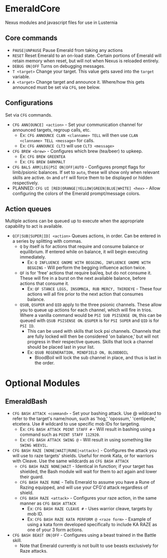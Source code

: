 # EmeraldCore
Nexus modules and javascript files for use in Lusternia
## Core commands
- `PAUSE|UNPAUSE` Pause Emerald from taking any actions
- `RESET` Reset Emerald to an on-load state. Certain portions of Emerald will retain memory when reset, but will not when Nexus is reloaded entirely.
- `DEBUG ON|OFF` Turns on debugging messages.
- `T <target>` Change your target. This value gets saved into the `target` variable.
- `A <target>` Change target and announce it. Where/how this gets announced must be set via `CFG`, see below.

## Configurations
Set via `CFG` commands.
- `CFG ANN[OUNCE] <action>` - Set your communication channel for announced targets, regroup calls, etc.
  - Ex: `CFG ANNOUNCE CLAN <clanname> TELL` will then use `CLAN <clanname> TELL <message>` for calls.
  - Ex: `CFG ANNOUNCE CLT3` will use `CLT3 <message>`
- `CFG BREW <brew>` - Configures which brew (tea/beer) to upkeep.
  - Ex: `CFG BREW GREENTEA`
  - Ex: `CFG BREW DARKMALT`
- `CFG BALS ARM|LEG|PSI ON|OFF|AUTO` - Configures prompt flags for limb/psionic balances. If set to `auto`, these will show only when relevant skills are active. `On` and `off` will force them to be displayed or hidden respectively.
- PLANNED: `CFG UI [RED|ORANGE|YELLOW|GREEN|BLUE|WHITE] <hex>` - Allow configuring the colors of the Emerald prompt/message colors.

## Action queues
Multiple actions can be queued up to execute when the appropriate capability to act is available.
- `Q[F|SUB|SUPER|ID] <action>` Queues actions, in order. Can be entered in a series by splitting with commas.
  - `Q` by itself is for actions that require and consume balance or equilibrium. If entered while on balance, it will begin executing immediately.
    - Ex: `Q INFLUENCE GNOME WITH BEGGING, INFLUENCE GNOME WITH BEGGING` - Will perform the begging influence action twice.
  - `QF` is for 'free' actions that require bal/eq, but do not consume it. These will fire in a burst on the next available balance, before actions that consume it.
    - Ex: `QF STANCE LEGS, INSOMNIA, RUB MERCY, THIRDEYE` - These four actions will all fire prior to the next action that consumes balance.
  - `QSUB`, `QSUPER` and `QID` apply to the three psionic channels. These allow you to queue up actions for each channel, which will fire in trios. Where a vanilla command would be `PSI SUB PSISENSE ON`, this can be queued with `QSUB PSISENSE ON`. `QSUPER` is for `PSI SUPER` and `QID` is for `PSI ID`.
    - This can be used with skills that lock psi channels. Channels that are fully locked will then be considered 'on balance,' but will not progress in their respective queues. Skills that lock a channel should be placed last in your list.
    - Ex: `QSUB REGENERATION, MINDFIELD ON, BLOODBOIL` 
      - BloodBoil will lock the sub channel in place, and thus is last in the order.

# Optional Modules
## EmeraldBash
- `CFG BASH ATTACK <command>` - Set your bashing attack. Use @ wildcard to refer to the target's name/noun, such as 'hog,' 'opossum,' 'centipede,' etcetera. Use # wildcard to use specific mob IDs for targeting.
  - Ex: `CFG BASH ATTACK POINT STAFF #` - Will result in bashing using a command such as `POINT STAFF 112920`.
  - Ex: `CFG BASH ATTACK SWING @` - Will result in using something like `SWING WEEVIL`.
- `CFG BASH RAZE [NONE|WAIT|RUNE|<attack>]` - Configures the attack you will use to raze targets' shields. Useful for monk Kata, or for warriors with Cleave. Use the same wildcards as `CFG BASH ATTACK`
  - `CFG BASH RAZE NONE|WAIT` - Identical in function; if your target has shielded, the Bash module will wait for them to act again and lower their guard.
  - `CFG BASH RAZE RUNE` - Tells Emerald to assume you have a Rune of Razing equipped, and will use your CFG'd attack regardless of shield.
  - `CFG BASH RAZE <attack>` - Configures your raze action, in the same manner as `CFG BASH ATTACK`
    - Ex: `CFG BASH RAZE CLEAVE #` - Uses warrior cleave, targets by mob ID.
    - Ex: `CFG BASH RAZE KATA PERFORM @ <raze form>` - Example of using a kata form developed specifically to include KA RAZE as one of your 3 form actions.
- `CFG BASH BEAST ON|OFF` - Configures using a beast trained in the Battle skill.
  - Note that Emerald currently is not built to use beasts exclusively for Raze attacks.